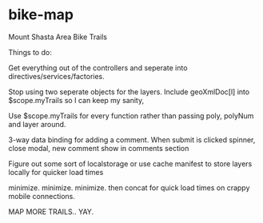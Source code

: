 # bike-map
Mount Shasta Area Bike Trails

Things to do:


Get everything out of the controllers and seperate into directives/services/factories.

Stop using two seperate objects for the layers. Include geoXmlDoc[l] into $scope.myTrails so I can keep my sanity,

Use $scope.myTrails for every function rather than passing poly, polyNum and layer around.

3-way data binding for adding a comment. When submit is clicked spinner, close modal, new comment show in comments section

Figure out some sort of localstorage or use cache manifest to store layers locally for quicker load times

minimize. minimize. minimize. then concat for quick load times on crappy mobile connections.

MAP MORE TRAILS.. YAY.
